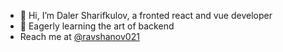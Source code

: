 - 👋 Hi, I’m Daler Sharifkulov, a fronted react and vue developer
- 👀 Eagerly learning the art of backend 
-   Reach me at [@ravshanov021](https://t.me/ravshanov021)

